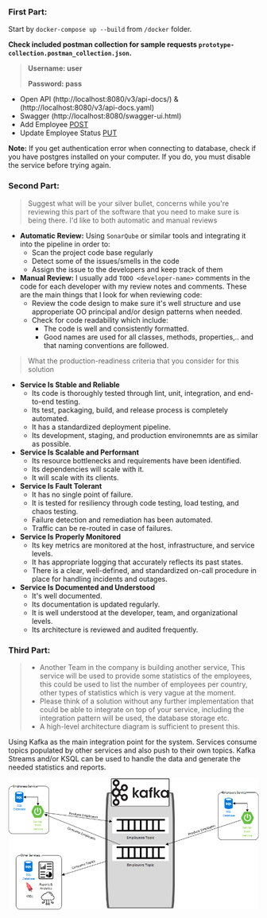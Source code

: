 ### First Part:

Start by `docker-compose up --build` from `/docker` folder.

**Check included postman collection for sample requests `prototype-collection.postman_collection.json`.**

> **Username: user**
>
> **Password: pass**

- Open API (http://localhost:8080/v3/api-docs/) & (http://localhost:8080/v3/api-docs.yaml)
- Swagger (http://localhost:8080/swagger-ui.html)
- Add Employee [POST](http://localhost:8080/api/employees/add)
- Update Employee Status [PUT](http://localhost:8080/api/employees/1/START_CHECK)

**Note:**
If you get authentication error when connecting to database, check if you have postgres installed on your computer.
If you do, you must disable the service before trying again.  

### Second Part:

> Suggest what will be your silver bullet, concerns while you're reviewing this part of the software that you need to make sure is being there.
I'd like to both automatic and manual reviews
- **Automatic Review:** 
    Using `SonarQube` or similar tools and integrating it into the pipeline in order to:
    - Scan the project code base regularly
    - Detect some of the issues/smells in the code
    - Assign the issue to the developers and keep track of them
- **Manual Review:**
    I usually add `TODO <developer-name>` comments in the code for each developer with my review notes and comments. 
    These are the main things that I look for when reviewing code: 
    - Review the code design to make sure it's well structure and use approperiate OO principal and/or design patterns when needed.
    - Check for code readability which include:
        - The code is well and consistently formatted.
        - Good names are used for all classes, methods, properties,.. and that naming conventions are followed.

> What the production-readiness criteria that you consider for this solution
- **Service Is Stable and Reliable**
    - Its code is thoroughly tested through lint, unit, integration, and end-to-end testing.
    - Its test, packaging, build, and release process is completely automated.
    - It has a standardized deployment pipeline.
    - Its development, staging, and production environemnts are as similar as possible.
- **Service Is Scalable and Performant**
    - Its resource bottlenecks and requirements have been identified.
    - Its dependencies will scale with it.
    - It will scale with its clients.
- **Service Is Fault Tolerant**
    - It has no single point of failure.
    - It is tested for resiliency through code testing, load testing, and chaos testing.
    - Failure detection and remediation has been automated.
    - Traffic can be re-routed in case of failures.
- **Service Is Properly Monitored**
    - Its key metrics are monitored at the host, infrastructure, and service levels.
    - It has appropriate logging that accurately reflects its past states.
    - There is a clear, well-defined, and standardized on-call procedure in place for handling incidents and outages.
- **Service Is Documented and Understood**
    - It's well documented.
    - Its documentation is updated regularly.
    - It is well understood at the developer, team, and organizational levels.
    - Its architecture is reviewed and audited frequently.

### Third Part:
> - Another Team in the company is building another service, This service will be used to provide some statistics of the employees, this could be used to list the number of employees per country, other types of statistics which is very vague at the moment.
> - Please think of a solution without any further implementation that could be able to integrate on top of your service, including the integration pattern will be used, the database storage etc.
> - A high-level architecture diagram is sufficient to present this.

Using Kafka as the main integration point for the system. Services consume topics populated by other services and also push to their own topics.
Kafka Streams and/or KSQL can be used to handle the data and generate the needed statistics and reports. 
 
![alt text](simple-architectures.png)
